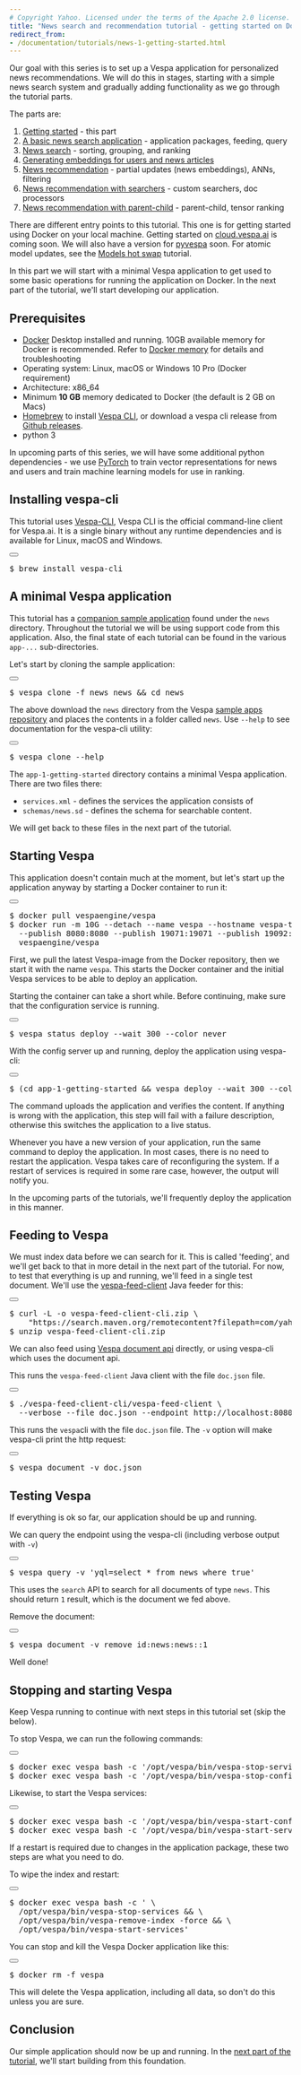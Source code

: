 ```yaml
---
# Copyright Yahoo. Licensed under the terms of the Apache 2.0 license. See LICENSE in the project root.
title: "News search and recommendation tutorial - getting started on Docker"
redirect_from:
- /documentation/tutorials/news-1-getting-started.html
---
```



Our goal with this series is to set up a Vespa application for personalized
news recommendations. We will do this in stages, starting with a simple news
search system and gradually adding functionality as we go through the
tutorial parts.

The parts are:  

1. [Getting started](news-1-getting-started.html) - this part
2. [A basic news search application](news-2-basic-feeding-and-query.html) - application packages, feeding, query
3. [News search](news-3-searching.html) - sorting, grouping, and ranking
4. [Generating embeddings for users and news articles](news-4-embeddings.html)
5. [News recommendation](news-5-recommendation.html) - partial updates (news embeddings), ANNs, filtering
6. [News recommendation with searchers](news-6-recommendation-with-searchers.html) - custom searchers, doc processors
7. [News recommendation with parent-child](news-7-recommendation-with-parent-child.html) - parent-child, tensor ranking

There are different entry points to this tutorial. This one is for getting
started using Docker on your local machine. Getting started on 
[cloud.vespa.ai](https://cloud.vespa.ai) is coming soon. We will also have a
version for [pyvespa](https://github.com/vespa-engine/pyvespa) soon.
For atomic model updates, see the [Models hot swap](models-hot-swap.html) tutorial.

In this part we will start with a minimal Vespa application to
get used to some basic operations for running the application on Docker.
In the next part of the tutorial, we'll start developing our application.

## Prerequisites

* [Docker](https://www.docker.com/) Desktop installed and running. 10GB available memory for Docker is recommended.
  Refer to [Docker memory](https://docs.vespa.ai/en/operations/docker-containers.html#memory)
  for details and troubleshooting
* Operating system: Linux, macOS or Windows 10 Pro (Docker requirement)
* Architecture: x86_64
* Minimum **10 GB** memory dedicated to Docker (the default is 2 GB on Macs)
* [Homebrew](https://brew.sh/) to install [Vespa CLI](https://docs.vespa.ai/en/vespa-cli.html), or download
  a vespa cli release from [Github releases](https://github.com/vespa-engine/vespa/releases).
* python 3 

In upcoming parts of this series, we will have some additional python dependencies -
we use [PyTorch](https://pytorch.org/) to train vector representations for news and users
and train machine learning models for use in ranking.

## Installing vespa-cli 

This tutorial uses [Vespa-CLI](https://docs.vespa.ai/en/vespa-cli.html), 
Vespa CLI is the official command-line client for Vespa.ai. 
It is a single binary without any runtime dependencies and is available for Linux, macOS and Windows.

<div class="pre-parent">
  <button class="d-icon d-duplicate pre-copy-button" onclick="copyPreContent(this)"></button>
<pre>
$ brew install vespa-cli 
</pre>
</div>

## A minimal Vespa application

This tutorial has a [companion sample application](https://github.com/vespa-engine/sample-apps.git)
found under the `news` directory. Throughout the tutorial we will be
using support code from this application. Also, the final state of 
each tutorial can be found in the various `app-...` sub-directories.

Let's start by cloning the sample application:

<div class="pre-parent">
  <button class="d-icon d-duplicate pre-copy-button" onclick="copyPreContent(this)"></button>
<pre data-test="exec">
$ vespa clone -f news news && cd news
</pre>
</div>

The above download the `news` directory from the Vespa 
[sample apps repository](https://github.com/vespa-engine/sample-apps/) and
places the contents in a folder called `news`. Use `--help` to see documentation 
for the vespa-cli utility:

<div class="pre-parent">
  <button class="d-icon d-duplicate pre-copy-button" onclick="copyPreContent(this)"></button>
<pre data-test="exec">
$ vespa clone --help
</pre>
</div>

The `app-1-getting-started` directory contains a minimal Vespa application.
There are two files there:

- `services.xml` -  defines the services the application consists of
- `schemas/news.sd` - defines the schema for searchable content. 

We will get back to these files in the next part of the tutorial.

## Starting Vespa

This application doesn't contain much at the moment, but let's start up the
application anyway by starting a Docker container to run it:

<div class="pre-parent">
  <button class="d-icon d-duplicate pre-copy-button" onclick="copyPreContent(this)"></button>
<pre data-test="exec">
$ docker pull vespaengine/vespa
$ docker run -m 10G --detach --name vespa --hostname vespa-tutorial \
  --publish 8080:8080 --publish 19071:19071 --publish 19092:19092 \
  vespaengine/vespa
</pre>
</div>

First, we pull the latest Vespa-image from the Docker repository, then we
start it with the name `vespa`. This starts the Docker container and the
initial Vespa services to be able to deploy an application.

Starting the container can take a short while. Before continuing, make sure
that the configuration service is running. 

<div class="pre-parent">
  <button class="d-icon d-duplicate pre-copy-button" onclick="copyPreContent(this)"></button>
<pre data-test="exec" data-test-assert-contains="is ready">
$ vespa status deploy --wait 300 --color never
</pre>
</div>

With the config server up and running, deploy the application using vespa-cli:

<div class="pre-parent">
  <button class="d-icon d-duplicate pre-copy-button" onclick="copyPreContent(this)"></button>
<pre data-test="exec" data-test-assert-contains="is ready">
$ (cd app-1-getting-started && vespa deploy --wait 300 --color never)  
</pre>
</div>

The command uploads the application and verifies the content.
If anything is wrong with the application, this step will fail with a failure description,
otherwise this switches the application to a live status.

Whenever you have a new version of your application, 
run the same command to deploy the application.
In most cases, there is no need to restart the application.
Vespa takes care of reconfiguring the system.
If a restart of services is required in some rare case, however, the output will notify you.

In the upcoming parts of the tutorials, we'll frequently deploy the 
application in this manner. 

## Feeding to Vespa

We must index data before we can search for it. This is called 'feeding', and
we'll get back to that in more detail in the next part of the tutorial. For
now, to test that everything is up and running, we'll feed in a single test
document. We'll use the [vespa-feed-client](https://docs.vespa.ai/en/vespa-feed-client.html) 
Java feeder for this:

<div class="pre-parent">
  <button class="d-icon d-duplicate pre-copy-button" onclick="copyPreContent(this)"></button>
<pre data-test="exec">
$ curl -L -o vespa-feed-client-cli.zip \
    "https://search.maven.org/remotecontent?filepath=com/yahoo/vespa/vespa-feed-client-cli/7.527.20/vespa-feed-client-cli-7.527.20-zip.zip"
$ unzip vespa-feed-client-cli.zip
</pre>
</div>

We can also feed using [Vespa document api](https://docs.vespa.ai/en/document-v1-api-guide.html) directly,
 or using vespa-cli which uses the document api. 

This runs the `vespa-feed-client` Java client with the file `doc.json` file.
<div class="pre-parent">
  <button class="d-icon d-duplicate pre-copy-button" onclick="copyPreContent(this)"></button>
<pre data-test="exec" >
$ ./vespa-feed-client-cli/vespa-feed-client \
  --verbose --file doc.json --endpoint http://localhost:8080
</pre>
</div>

This runs the `vespa`cli with the file `doc.json` file. The `-v` option will make vespa-cli
print the http request:

<div class="pre-parent">
  <button class="d-icon d-duplicate pre-copy-button" onclick="copyPreContent(this)"></button>
<pre data-test="exec" >
$ vespa document -v doc.json
</pre>
</div>

## Testing Vespa

If everything is ok so far, our application should be up and running.

We can query the endpoint using the vespa-cli (including verbose output with `-v`)

<div class="pre-parent">
  <button class="d-icon d-duplicate pre-copy-button" onclick="copyPreContent(this)"></button>
<pre data-test="exec" data-test-assert-contains='Hello world!'>
$ vespa query -v 'yql=select * from news where true'
</pre>
</div>

This uses the `search` API to search for all documents of type `news`.
This should return `1` result, which is the document we fed above. 

Remove the document:

<div class="pre-parent">
  <button class="d-icon d-duplicate pre-copy-button" onclick="copyPreContent(this)"></button>
<pre data-test="exec" data-test-assert-contains='id:news:news::1'>
$ vespa document -v remove id:news:news::1
</pre>
</div>

Well done!


## Stopping and starting Vespa

Keep Vespa running to continue with next steps in this tutorial set (skip the below).

To stop Vespa, we can run the following commands:

<div class="pre-parent">
  <button class="d-icon d-duplicate pre-copy-button" onclick="copyPreContent(this)"></button>
<pre>
$ docker exec vespa bash -c '/opt/vespa/bin/vespa-stop-services'
$ docker exec vespa bash -c '/opt/vespa/bin/vespa-stop-configserver'
</pre>
</div>

Likewise, to start the Vespa services:

<div class="pre-parent">
  <button class="d-icon d-duplicate pre-copy-button" onclick="copyPreContent(this)"></button>
<pre>
$ docker exec vespa bash -c '/opt/vespa/bin/vespa-start-configserver'
$ docker exec vespa bash -c '/opt/vespa/bin/vespa-start-services'
</pre>
</div>

If a restart is required due to changes in the application package,
these two steps are what you need to do.

To wipe the index and restart:

<div class="pre-parent">
  <button class="d-icon d-duplicate pre-copy-button" onclick="copyPreContent(this)"></button>
<pre>
$ docker exec vespa bash -c ' \
  /opt/vespa/bin/vespa-stop-services && \
  /opt/vespa/bin/vespa-remove-index -force && \
  /opt/vespa/bin/vespa-start-services'
</pre>
</div>

You can stop and kill the Vespa Docker application like this:

<div class="pre-parent">
  <button class="d-icon d-duplicate pre-copy-button" onclick="copyPreContent(this)"></button>
<pre data-test="after">
$ docker rm -f vespa
</pre>
</div>

This will delete the Vespa application, including all data, so don't do this unless you are sure.

## Conclusion

Our simple application should now be up and running. In the [next part
of the tutorial](news-2-basic-feeding-and-query.html), we'll start building
from this foundation.

<script src="/js/process_pre.js"></script>
